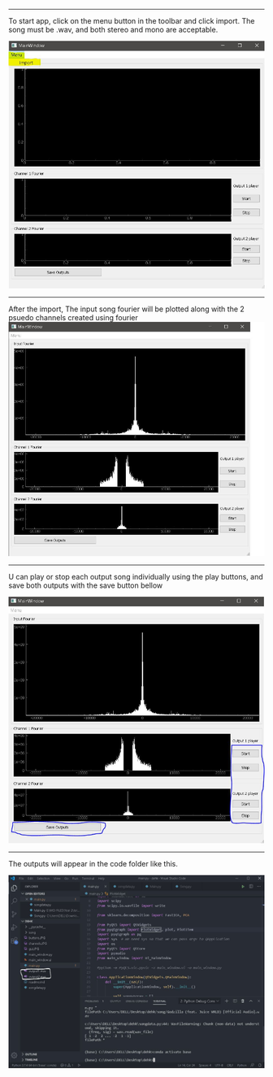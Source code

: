 
-----------------

To start app, click on the menu button in the toolbar and click import. The song must be .wav, and both stereo and mono are acceptable.

![GUI](gui.JPG)

-----------------

After the import, The input song fourier will be plotted along with the 2 psuedo channels created using fourier
![CHANNELS](channels.JPG)

-----------------
U can play or stop each output song individually using the play buttons, and save both outputs with the save button bellow

![BUTTONS](buttons.JPG)

-----------------
The outputs will appear in the code folder like this.

![OUTPUTS](output.JPG)
